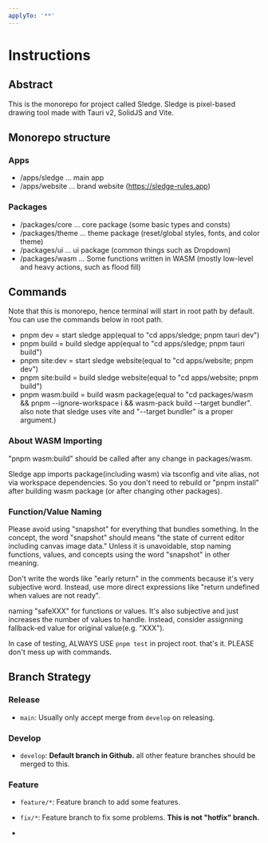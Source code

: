 ```yaml
---
applyTo: '**'
---
```


# Instructions

## Abstract

This is the monorepo for project called Sledge.
Sledge is pixel-based drawing tool made with Tauri v2, SolidJS and Vite.

## Monorepo structure

### Apps

- /apps/sledge ... main app
- /apps/website ... brand website (https://sledge-rules.app)

### Packages

- /packages/core ... core package (some basic types and consts)
- /packages/theme ... theme package (reset/global styles, fonts, and color theme)
- /packages/ui ... ui package (common things such as Dropdown)
- /packages/wasm ... Some functions written in WASM (mostly low-level and heavy actions, such as flood fill)

## Commands

Note that this is monorepo, hence terminal will start in root path by default.
You can use the commands below in root path.

- pnpm dev = start sledge app(equal to "cd apps/sledge; pnpm tauri dev")
- pnpm build = build sledge app(equal to "cd apps/sledge; pnpm tauri build")
- pnpm site:dev = start sledge website(equal to "cd apps/website; pnpm dev")
- pnpm site:build = build sledge website(equal to "cd apps/website; pnpm build")
- pnpm wasm:build = build wasm package(equal to "cd packages/wasm && pnpm --ignore-workspace i && wasm-pack build --target bundler". also note that sledge uses vite and "--target bundler" is a proper argument.)

### About WASM Importing

"pnpm wasm:build" should be called after any change in packages/wasm.

Sledge app imports package(including wasm) via tsconfig and vite alias, not via workspace dependencies.
So you don't need to rebuild or "pnpm install" after building wasm package (or after changing other packages).

### Function/Value Naming

Please avoid using "snapshot" for everything that bundles something.
In the concept, the word "snapshot" should means "the state of current editor including canvas image data."
Unless it is unavoidable, stop naming functions, values, and concepts using the word "snapshot" in other meaning.

Don't write the words like "early return" in the comments because it's very subjective word.
Instead, use more direct expressions like "return undefined when values are not ready".

naming "safeXXX" for functions or values. It's also subjective and just increases the number of values to handle.
Instead, consider assignning fallback-ed value for original value(e.g. "XXX").

In case of testing, ALWAYS USE `pnpm test` in project root. that's it. PLEASE don't mess up with commands.

## Branch Strategy

### Release

- `main`: Usually only accept merge from `develop` on releasing.

### Develop

- `develop`: **Default branch in Github.** all other feature branches should be merged to this.

### Feature

- `feature/*`: Feature branch to add some features.

- `fix/*`: Feature branch to fix some problems. **This is not "hotfix" branch.**
- 